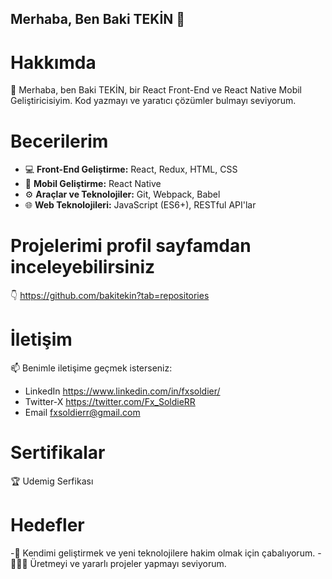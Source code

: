 ## Merhaba, Ben Baki TEKİN 👋 
# Hakkımda
🚀 Merhaba, ben Baki TEKİN, bir React Front-End ve React Native Mobil Geliştiricisiyim. Kod yazmayı ve yaratıcı çözümler bulmayı seviyorum.
# Becerilerim
- 💻 **Front-End Geliştirme:** React, Redux, HTML, CSS
- 📱 **Mobil Geliştirme:** React Native
- ⚙️ **Araçlar ve Teknolojiler:** Git, Webpack, Babel
- 🌐 **Web Teknolojileri:** JavaScript (ES6+), RESTful API'lar
# Projelerimi profil sayfamdan inceleyebilirsiniz
👇 https://github.com/bakitekin?tab=repositories
# İletişim
📫 Benimle iletişime geçmek isterseniz:
- LinkedIn https://www.linkedin.com/in/fxsoldier/
- Twitter-X https://twitter.com/Fx_SoldieRR
- Email fxsoldierr@gmail.com
# Sertifikalar
🏆 Udemig Serfikası
# Hedefler
-🎯 Kendimi geliştirmek ve yeni teknolojilere hakim olmak için çabalıyorum.
-👨‍💻✨ Üretmeyi ve yararlı projeler yapmayı seviyorum.

